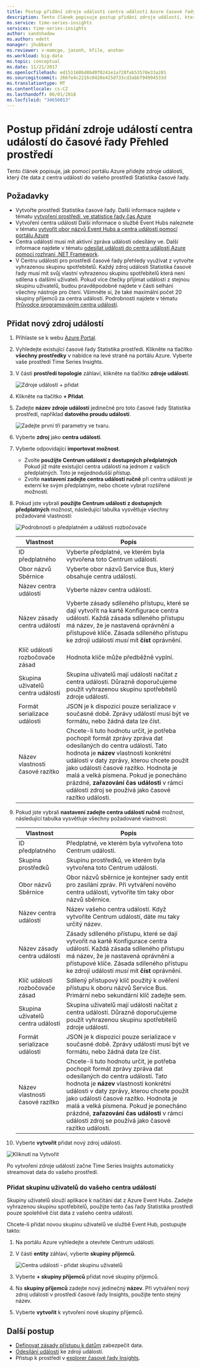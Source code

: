```yaml
---
title: Postup přidání zdroje událostí centra událostí Azure časové řady insights | Microsoft Docs
description: Tento článek popisuje postup přidání zdroje událostí, která je připojena k Centru událostí pro vaše prostředí časové řady Statistika.
ms.service: time-series-insights
services: time-series-insights
author: sandshadow
ms.author: edett
manager: jhubbard
ms.reviewer: v-mamcge, jasonh, kfile, anshan
ms.workload: big-data
ms.topic: conceptual
ms.date: 11/21/2017
ms.openlocfilehash: ed151160bd8bd0f0241e1a728fab53570e33a201
ms.sourcegitcommit: 266fe4c2216c0420e415d733cd3abbf94994533d
ms.translationtype: MT
ms.contentlocale: cs-CZ
ms.lasthandoff: 06/01/2018
ms.locfileid: "34656013"
---
```

# <a name="how-to-add-an-event-hub-event-source-to-time-series-insights-environment"></a>Postup přidání zdroje událostí centra událostí do časové řady Přehled prostředí

Tento článek popisuje, jak pomocí portálu Azure přidejte zdroje událostí, který čte data z centra událostí do vašeho prostředí Statistika časové řady.

## <a name="prerequisites"></a>Požadavky
- Vytvořte prostředí Statistika časové řady. Další informace najdete v tématu [vytvoření prostředí, ve statistice řady čas Azure](time-series-insights-get-started.md) 
- Vytvoření centra událostí Další informace o službě Event Hubs naleznete v tématu [vytvořit obor názvů Event Hubs a centra událostí pomocí portálu Azure](../event-hubs/event-hubs-create.md)
- Centra událostí musí mít aktivní zpráva události odesílány ve. Další informace najdete v tématu [odesílat události do centra událostí Azure pomocí rozhraní .NET Framework](../event-hubs/event-hubs-dotnet-framework-getstarted-send.md).
- V Centru událostí pro prostředí časové řady přehledy využívat z vytvořte vyhrazenou skupinu spotřebitelů. Každý zdroj události Statistika časové řady musí mít svůj vlastní vyhrazenou skupinu spotřebitelů která není sdílena s dalšími uživateli. Pokud více čtečky přijímat události z stejnou skupinu uživatelů, budou pravděpodobně najdete v části selhání všechny nástroje pro čtení. Všimněte si, že také maximální počet 20 skupiny příjemců za centra událostí. Podrobnosti najdete v tématu [Průvodce programováním centra událostí](../event-hubs/event-hubs-programming-guide.md).

## <a name="add-a-new-event-source"></a>Přidat nový zdroj událostí
1. Přihlaste se k webu [Azure Portal](https://portal.azure.com).

2. Vyhledejte existující časové řady Statistika prostředí. Klikněte na tlačítko **všechny prostředky** v nabídce na levé straně na portálu Azure. Vyberte vaše prostředí Time Series Insights.

3. V části **prostředí topologie** záhlaví, klikněte na tlačítko **zdroje událostí**.

   ![Zdroje událostí + přidat](media/time-series-insights-how-to-add-an-event-source-eventhub/1-event-sources.png)

4. Klikněte na tlačítko **+ Přidat**.

5. Zadejte **název zdroje událostí** jedinečné pro toto časové řady Statistika prostředí, například **datového proudu událostí**.

   ![Zadejte první tři parametry ve tvaru.](media/time-series-insights-how-to-add-an-event-source-eventhub/2-import-option.png)

6. Vyberte **zdroj** jako **centra událostí**.

7. Vyberte odpovídající **importovat možnost**. 
   - Zvolte **použijte Centrum událostí z dostupných předplatných** Pokud již máte existující centra událostí na jednom z vašich předplatných. Toto je nejjednodušší přístup.
   - Zvolte **nastavení zadejte centra událostí ručně** při centra událostí je externí ke svým předplatným, nebo chcete vybrat rozšířené možnosti. 

8. Pokud jste vybrali **použijte Centrum událostí z dostupných předplatných** možnost, následující tabulka vysvětluje všechny požadované vlastnosti:

   ![Podrobnosti o předplatném a události rozbočovače](media/time-series-insights-how-to-add-an-event-source-eventhub/3-new-event-source.png)

   | Vlastnost | Popis |
   | --- | --- |
   | ID předplatného | Vyberte předplatné, ve kterém byla vytvořena toto Centrum událostí.
   | Obor názvů Sběrnice | Vyberte obor názvů Service Bus, který obsahuje centra událostí.
   | Název centra událostí | Vyberte název centra událostí.
   | Název zásady centra událostí | Vyberte zásady sdíleného přístupu, které se dají vytvořit na kartě Konfigurace centra událostí. Každá zásada sdíleného přístupu má název, že je nastavená oprávnění a přístupové klíče. Zásada sdíleného přístupu ke zdroji událostí *musí* mít **číst** oprávnění.
   | Klíč události rozbočovače zásad | Hodnota klíče může předběžně vyplní.
   | Skupina uživatelů centra událostí | Skupina uživatelů mají události načítat z centra událostí. Důrazně doporučujeme použít vyhrazenou skupinu spotřebitelů zdroje událostí. |
   | Formát serializace události | JSON je k dispozici pouze serializace v současné době. Zprávy událostí musí být ve formátu, nebo žádná data lze číst. |
   | Název vlastnosti časové razítko | Chcete-li tuto hodnotu určit, je potřeba pochopit formát zprávy zpráva dat odesílaných do centra událostí. Tato hodnota je **název** vlastnosti konkrétní události v daty zprávy, kterou chcete použít jako události časové razítko. Hodnota je malá a velká písmena. Pokud je ponecháno prázdné, **zařazování čas události** v rámci události zdroj se používá jako časové razítko události. |


9. Pokud jste vybrali **nastavení zadejte centra událostí ručně** možnost, následující tabulka vysvětluje všechny požadované vlastnosti:

   | Vlastnost | Popis |
   | --- | --- |
   | ID předplatného | Předplatné, ve kterém byla vytvořena toto Centrum událostí.
   | Skupina prostředků | Skupinu prostředků, ve kterém byla vytvořena toto Centrum událostí.
   | Obor názvů Sběrnice | Obor názvů sběrnice je kontejner sady entit pro zasílání zpráv. Při vytváření nového centra událostí, vytvoříte tím taky obor názvů sběrnice.
   | Název centra událostí | Název vašeho centra událostí. Když vytvoříte Centrum událostí, dáte mu taky určitý název.
   | Název zásady centra událostí | Zásady sdíleného přístupu, které se dají vytvořit na kartě Konfigurace centra událostí. Každá zásada sdíleného přístupu má název, že je nastavená oprávnění a přístupové klíče. Zásada sdíleného přístupu ke zdroji událostí *musí* mít **číst** oprávnění.
   | Klíč události rozbočovače zásad | Sdílený přístupový klíč použitý k ověření přístupu k oboru názvů Service Bus. Primární nebo sekundární klíč zadejte sem.
   | Skupina uživatelů centra událostí | Skupina uživatelů mají události načítat z centra událostí. Důrazně doporučujeme použít vyhrazenou skupinu spotřebitelů zdroje událostí.
   | Formát serializace události | JSON je k dispozici pouze serializace v současné době. Zprávy událostí musí být ve formátu, nebo žádná data lze číst. |
   | Název vlastnosti časové razítko | Chcete-li tuto hodnotu určit, je potřeba pochopit formát zprávy zpráva dat odesílaných do centra událostí. Tato hodnota je **název** vlastnosti konkrétní události v daty zprávy, kterou chcete použít jako události časové razítko. Hodnota je malá a velká písmena. Pokud je ponecháno prázdné, **zařazování čas události** v rámci události zdroj se používá jako časové razítko události. |


10. Vyberte **vytvořit** přidat nový zdroj událostí.
   
   ![Kliknutí na Vytvořit](media/time-series-insights-how-to-add-an-event-source-eventhub/4-create-button.png)

   Po vytvoření zdroje událostí začne Time Series Insights automaticky streamovat data do vašeho prostředí.


### <a name="add-a-consumer-group-to-your-event-hub"></a>Přidat skupinu uživatelů do vašeho centra událostí
Skupiny uživatelů slouží aplikace k načítání dat z Azure Event Hubs. Zadejte vyhrazenou skupinu spotřebitelů, použijte tento čas řady Statistika prostředí pouze spolehlivě číst data z vašeho centra událostí.

Chcete-li přidat novou skupinu uživatelů ve službě Event Hub, postupujte takto:
1. Na portálu Azure vyhledejte a otevřete Centrum událostí.

2. V části **entity** záhlaví, vyberte **skupiny příjemců**.

   ![Centra událostí - přidat skupinu uživatelů](media/time-series-insights-how-to-add-an-event-source-eventhub/5-event-hub-consumer-group.png)

3. Vyberte **+ skupiny příjemců** přidat nové skupiny příjemců. 

4. Na **skupiny příjemců** zadejte nový jedinečný **název**.  Při vytváření nový zdroj událostí v prostředí časové řady Insights, použijte tento stejný název.

5. Vyberte **vytvořit** k vytvoření nové skupiny příjemců.

## <a name="next-steps"></a>Další postup
- [Definovat zásady přístupu k datům](time-series-insights-data-access.md) zabezpečit data.
- [Odesílání událostí](time-series-insights-send-events.md) ke zdroji událostí.
- Přístup k prostředí v [explorer časové řady Insights](https://insights.timeseries.azure.com).

